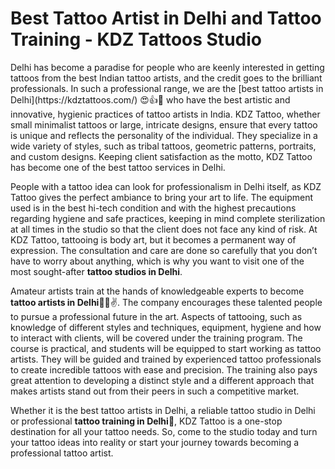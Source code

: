 <h1>Best Tattoo Artist in Delhi and Tattoo Training - KDZ Tattoos Studio</h1>
Delhi has become a paradise for people who are keenly interested in getting tattoos from the best Indian tattoo artists, and the credit goes to the brilliant professionals. In such a professional range, we are the [best tattoo artists in Delhi](https://kdztattoos.com/) 😍👍💖 who have the best artistic and innovative, hygienic practices of tattoo artists in India. KDZ Tattoo, whether small minimalist tattoos or large, intricate designs, ensure that every tattoo is unique and reflects the personality of the individual. They specialize in a wide variety of styles, such as tribal tattoos, geometric patterns, portraits, and custom designs. Keeping client satisfaction as the motto, KDZ Tattoo has become one of the best tattoo services in Delhi.

People with a tattoo idea can look for professionalism in Delhi itself, as KDZ Tattoo gives the perfect ambiance to bring your art to life. The equipment used is in the best hi-tech condition and with the highest precautions regarding hygiene and safe practices, keeping in mind complete sterilization at all times in the studio so that the client does not face any kind of risk. At KDZ Tattoo, tattooing is body art, but it becomes a permanent way of expression. The consultation and care are done so carefully that you don’t have to worry about anything, which is why you want to visit one of the most sought-after **tattoo studios in Delhi**.

Amateur artists train at the hands of knowledgeable experts to become **tattoo artists in Delhi**💋✨✌. The company encourages these talented people to pursue a professional future in the art. Aspects of tattooing, such as knowledge of different styles and techniques, equipment, hygiene and how to interact with clients, will be covered under the training program. The course is practical, and students will be equipped to start working as tattoo artists. They will be guided and trained by experienced tattoo professionals to create incredible tattoos with ease and precision. The training also pays great attention to developing a distinct style and a different approach that makes artists stand out from their peers in such a competitive market.

Whether it is the best tattoo artists in Delhi, a reliable tattoo studio in Delhi or professional **tattoo training in Delhi**👏, KDZ Tattoo is a one-stop destination for all your tattoo needs. So, come to the studio today and turn your tattoo ideas into reality or start your journey towards becoming a professional tattoo artist.
